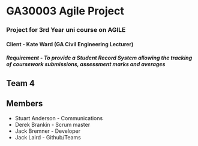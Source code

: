 # GA30003 Agile Project
### Project for 3rd Year uni course on AGILE
#### Client - Kate Ward (GA Civil Engineering Lecturer)
##### Requirement - To provide a Student Record System allowing the tracking of coursework submissions, assessment marks and averages

## Team 4
## Members
* Stuart Anderson - Communications
* Derek Brankin - Scrum master
* Jack Bremner - Developer
* Jack Laird - Github/Teams
